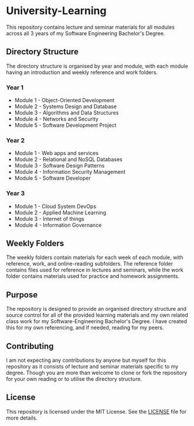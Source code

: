 # University-Learning

This repository contains lecture and seminar materials for all modules across all 3 years of my Software Engineering Bachelor's Degree.

## Directory Structure

The directory structure is organised by year and module, with each module having an introduction and weekly reference and work folders. 

### Year 1
  - Module 1 - Object-Oriented Development
  - Module 2 - Systems Design and Database
  - Module 3 - Algorithms and Data Structures
  - Module 4 - Networks and Security
  - Module 5 - Software Development Project

### Year 2
  - Module 1 - Web apps and services
  - Module 2 - Relational and NoSQL Databases
  - Module 3 - Software Design Patterns
  - Module 4 - Information Security Management
  - Module 5 - Software Developer

### Year 3
  - Module 1 - Cloud System DevOps
  - Module 2 - Applied Machine Learning
  - Module 3 - Internet of things
  - Module 4 - Information Governance

## Weekly Folders

The weekly folders contain materials for each week of each module, with reference, work, and online-reading subfolders. The reference folder contains files used for reference in lectures and seminars, while the work folder contains materials used for practice and homework assignments. 

## Purpose

The repository is designed to provide an organised directory structure and source control for all of the provided learning materials and my own related class work for my Software-Engineering Bachelor's Degree. I have created this for my own referencing, and if needed, reading for my peers.

## Contributing

I am not expecting any contributions by anyone but myself for this repository as it consists of lecture and seminar materials specific to my degree. Though you are more than welcome to clone or fork the repository for your own reading or to utilise the directory structure.

## License

This repository is licensed under the MIT License. See the [LICENSE](LICENSE) file for more details. 
